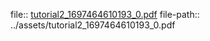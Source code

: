 file:: [tutorial2_1697464610193_0.pdf](../assets/tutorial2_1697464610193_0.pdf)
file-path:: ../assets/tutorial2_1697464610193_0.pdf
